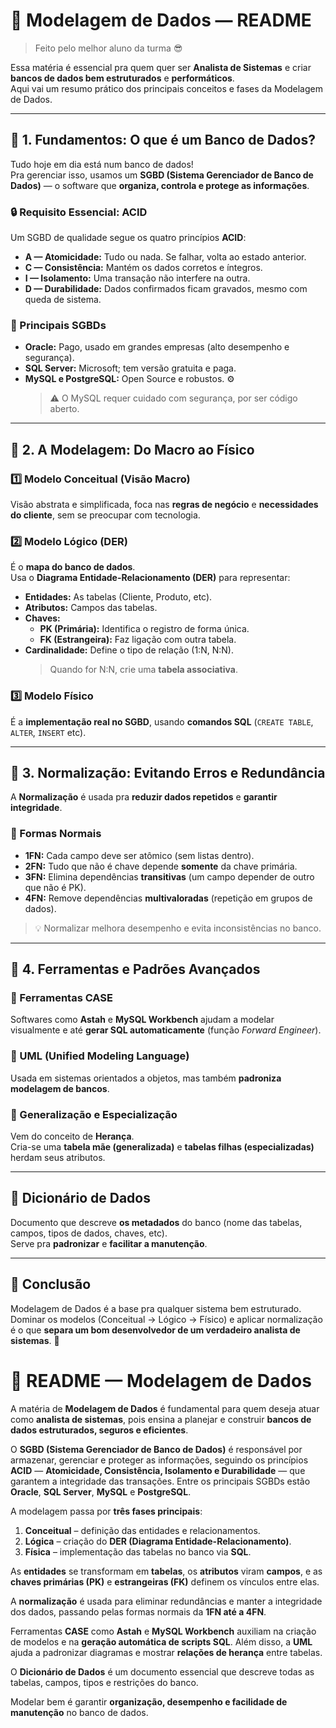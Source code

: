 # 📘 Modelagem de Dados — README  
> Feito pelo melhor aluno da turma 😎  

Essa matéria é essencial pra quem quer ser **Analista de Sistemas** e criar **bancos de dados bem estruturados** e **performáticos**.  
Aqui vai um resumo prático dos principais conceitos e fases da Modelagem de Dados.  

---

## 🧠 1. Fundamentos: O que é um Banco de Dados?
Tudo hoje em dia está num banco de dados!  
Pra gerenciar isso, usamos um **SGBD (Sistema Gerenciador de Banco de Dados)** — o software que **organiza, controla e protege as informações**.

### 🔒 Requisito Essencial: ACID  
Um SGBD de qualidade segue os quatro princípios **ACID**:  
- **A — Atomicidade:** Tudo ou nada. Se falhar, volta ao estado anterior.  
- **C — Consistência:** Mantém os dados corretos e íntegros.  
- **I — Isolamento:** Uma transação não interfere na outra.  
- **D — Durabilidade:** Dados confirmados ficam gravados, mesmo com queda de sistema.  

### 💾 Principais SGBDs  
- **Oracle:** Pago, usado em grandes empresas (alto desempenho e segurança).  
- **SQL Server:** Microsoft; tem versão gratuita e paga.  
- **MySQL e PostgreSQL:** Open Source e robustos. ⚙️  
  > ⚠️ O MySQL requer cuidado com segurança, por ser código aberto.

---

## 🧩 2. A Modelagem: Do Macro ao Físico  

### 1️⃣ Modelo Conceitual (Visão Macro)
Visão abstrata e simplificada, foca nas **regras de negócio** e **necessidades do cliente**, sem se preocupar com tecnologia.

### 2️⃣ Modelo Lógico (DER)
É o **mapa do banco de dados**.  
Usa o **Diagrama Entidade-Relacionamento (DER)** para representar:
- **Entidades:** As tabelas (Cliente, Produto, etc).  
- **Atributos:** Campos das tabelas.  
- **Chaves:**  
  - **PK (Primária):** Identifica o registro de forma única.  
  - **FK (Estrangeira):** Faz ligação com outra tabela.  
- **Cardinalidade:** Define o tipo de relação (1:N, N:N).  
  > Quando for N:N, crie uma **tabela associativa**.  

### 3️⃣ Modelo Físico  
É a **implementação real no SGBD**, usando **comandos SQL** (`CREATE TABLE`, `ALTER`, `INSERT` etc).

---

## 🧮 3. Normalização: Evitando Erros e Redundância  
A **Normalização** é usada pra **reduzir dados repetidos** e **garantir integridade**.

### 🔢 Formas Normais
- **1FN:** Cada campo deve ser atômico (sem listas dentro).  
- **2FN:** Tudo que não é chave depende **somente** da chave primária.  
- **3FN:** Elimina dependências **transitivas** (um campo depender de outro que não é PK).  
- **4FN:** Remove dependências **multivaloradas** (repetição em grupos de dados).  

> 💡 Normalizar melhora desempenho e evita inconsistências no banco.

---

## 🧰 4. Ferramentas e Padrões Avançados  

### 🧱 Ferramentas CASE  
Softwares como **Astah** e **MySQL Workbench** ajudam a modelar visualmente e até **gerar SQL automaticamente** (função *Forward Engineer*).

### 🧩 UML (Unified Modeling Language)  
Usada em sistemas orientados a objetos, mas também **padroniza modelagem de bancos**.

### 🧬 Generalização e Especialização  
Vem do conceito de **Herança**.  
Cria-se uma **tabela mãe (generalizada)** e **tabelas filhas (especializadas)** herdam seus atributos.  

---

## 📖 Dicionário de Dados  
Documento que descreve **os metadados** do banco (nome das tabelas, campos, tipos de dados, chaves, etc).  
Serve pra **padronizar** e **facilitar a manutenção**.

---

## 🏁 Conclusão
Modelagem de Dados é a base pra qualquer sistema bem estruturado.  
Dominar os modelos (Conceitual → Lógico → Físico) e aplicar normalização é o que **separa um bom desenvolvedor de um verdadeiro analista de sistemas**. 🚀  


# 📘 README — Modelagem de Dados

A matéria de **Modelagem de Dados** é fundamental para quem deseja atuar como **analista de sistemas**, pois ensina a planejar e construir **bancos de dados estruturados, seguros e eficientes**.  

O **SGBD (Sistema Gerenciador de Banco de Dados)** é responsável por armazenar, gerenciar e proteger as informações, seguindo os princípios **ACID** — **Atomicidade, Consistência, Isolamento e Durabilidade** — que garantem a integridade das transações. Entre os principais SGBDs estão **Oracle**, **SQL Server**, **MySQL** e **PostgreSQL**.  

A modelagem passa por **três fases principais**:
1. **Conceitual** – definição das entidades e relacionamentos.  
2. **Lógica** – criação do **DER (Diagrama Entidade-Relacionamento)**.  
3. **Física** – implementação das tabelas no banco via **SQL**.  

As **entidades** se transformam em **tabelas**, os **atributos** viram **campos**, e as **chaves primárias (PK)** e **estrangeiras (FK)** definem os vínculos entre elas.  

A **normalização** é usada para eliminar redundâncias e manter a integridade dos dados, passando pelas formas normais da **1FN até a 4FN**.  

Ferramentas **CASE** como **Astah** e **MySQL Workbench** auxiliam na criação de modelos e na **geração automática de scripts SQL**. Além disso, a **UML** ajuda a padronizar diagramas e mostrar **relações de herança** entre tabelas.  

O **Dicionário de Dados** é um documento essencial que descreve todas as tabelas, campos, tipos e restrições do banco.  

Modelar bem é garantir **organização, desempenho e facilidade de manutenção** no banco de dados.

